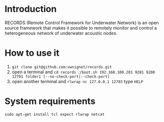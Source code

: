 Introduction
============

RECORDS (Remote Control Framework for Underwater Network) is an open source framework that makes it possible to remotely monitor and control a heterogeneous network of underwater acoustic nodes.

How to use it
=============

1. `git clone git@github.com:uwsignet/records.git`
2. open a terminal and
`cd records`
`./boot.sh 192.168.100.201 9201 9200 12701 folder1 [--no-check-port|--check-port]`
3. open another terminal and
`rlwrap nc 127.0.0.1 12703`
type `HELP`

System requirements
===================
`sudo apt-get install tcl expect rlwrap netcat`
